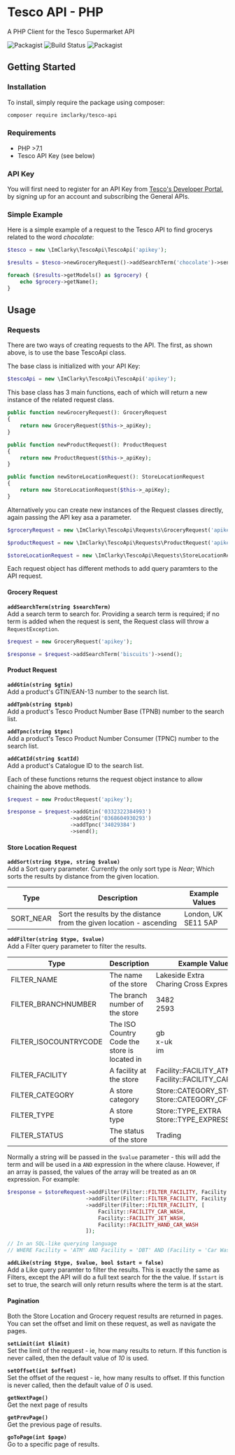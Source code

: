 # Tesco API - PHP
A PHP Client for the Tesco Supermarket API

![Packagist](https://img.shields.io/packagist/v/imclarky/tesco-api.svg)
![Build Status](https://travis-ci.org/ImClarky/tesco-api-php.svg?branch=master)
![Packagist](https://img.shields.io/packagist/l/imclarky/tesco-api.svg)

## Getting Started
### Installation
To install, simply require the package using composer:

```bash
composer require imclarky/tesco-api
```
### Requirements
- PHP >7.1
- Tesco API Key (see below)

### API Key
You will first need to register for an API Key from [Tesco's Developer Portal](https://devportal.tescolabs.com/), by signing up for an account and subscribing the General APIs.

### Simple Example
Here is a simple example of a request to the Tesco API to find grocerys related to the word _chocolate_:

```php
$tesco = new \ImClarky\TescoApi\TescoApi('apikey');

$results = $tesco->newGroceryRequest()->addSearchTerm('chocolate')->send();

foreach ($results->getModels() as $grocery) {
    echo $grocery->getName();
}
```

## Usage
### Requests
There are two ways of creating requests to the API. The first, as shown above, is to use the base TescoApi class.

The base class is initialized with your API Key:

```php
$tescoApi = new \ImClarky\TescoApi\TescoApi('apikey');
```


This base class has 3 main functions, each of which will return a new instance of the related request class.

```php
public function newGroceryRequest(): GroceryRequest
{
    return new GroceryRequest($this->_apiKey);
}

public function newProductRequest(): ProductRequest
{
    return new ProductRequest($this->_apiKey);
}

public function newStoreLocationRequest(): StoreLocationRequest
{
    return new StoreLocationRequest($this->_apiKey);
}
```

Alternatively you can create new instances of the Request classes directly, again passing the API key asa a parameter.

```php
$groceryRequest = new \ImClarky\TescoApi\Requests\GroceryRequest('apikey');

$productRequest = new \ImClarky\TescoApi\Requests\ProductRequest('apikey');

$storeLocationRequest = new \ImClarky\TescoApi\Requests\StoreLocationRequest('apikey');
```

Each request object has different methods to add query paramters to the API request.

#### Grocery Request
**`addSearchTerm(string $searchTerm)`**<br>
Add a search term to search for. Providing a search term is required; if no term is added when the request is sent, the Request class will throw a `RequestException`.

```php
$request = new GroceryRequest('apikey');

$response = $request->addSearchTerm('biscuits')->send();
```

#### Product Request
**`addGtin(string $gtin)`**<br>
Add a product's GTIN/EAN-13 number to the search list.

**`addTpnb(string $tpnb)`**<br>
Add a product's Tesco Product Number Base (TPNB) number to the search list.

**`addTpnc(string $tpnc)`**<br>
Add a product's Tesco Product Number Consumer (TPNC) number to the search list.

**`addCatId(string $catId)`**<br>
Add a product's Catalogue ID to the search list.

Each of these functions returns the request object instance to allow chaining the above methods.

```php
$request = new ProductRequest('apikey');

$response = $request->addGtin('0332322384993')
                    ->addGtin('0368604930293')
                    ->addTpnc('34029384')
                    ->send();
```

#### Store Location Request
**`addSort(string $type, string $value)`**<br>
Add a Sort query parameter. Currently the only sort type is _Near_; Which sorts the results by distance from the given location.

| Type | Description | Example Values |
| ---- | ---- | ---- |
| SORT_NEAR | Sort the results by the distance from the given location - ascending | London, UK<br>SE11 5AP |

**`addFilter(string $type, $value)`**<br>
Add a Filter query parameter to filter the results.

| Type | Description | Example Values |
| ---- | ---- | ---- |
| FILTER_NAME | The name of the store | Lakeside Extra<br>Charing Cross Express |
| FILTER_BRANCHNUMBER | The branch number of the store | 3482<br>2593 |
| FILTER_ISOCOUNTRYCODE | The ISO Country Code the store is located in | gb<br>x-uk<br>im |
| FILTER_FACILITY | A facility at the store | Facility::FACILITY_ATM<br>Facility::FACILITY_CAR_WASH |
| FILTER_CATEGORY | A store category | Store::CATEGORY_STORE<br>Store::CATEGORY_CFC |
| FILTER_TYPE | A store type | Store::TYPE_EXTRA<br>Store::TYPE_EXPRESS |
| FILTER_STATUS | The status of the store | Trading |

Normally a string will be passed in the `$value` parameter - this will add the term and will be used in a `AND` expression in the where clause. However, if an array is passed, the values of the array will be treated as an `OR` expression. For example:

```php
$response = $storeRequest->addFilter(Filter::FILTER_FACILITY, Facility::FACILITY_ATM)
                         ->addFilter(Filter::FILTER_FACILITY, Facility::FACILITY_DBT)
                         ->addFilter(Filter::FILTER_FACILITY, [
                             Facility::FACILITY_CAR_WASH,
                             Facility::FACILITY_JET_WASH,
                             Facility::FACILITY_HAND_CAR_WASH
                         ]);

// In an SQL-like querying language
// WHERE Facility = 'ATM' AND Facility = 'DBT' AND (Facility = 'Car Wash' OR Facility = 'Jet Wash' OR Facility = 'Hand Car Wash')
```

**`addLike(string $type, $value, bool $start = false)`**<br>
Add a Like query paramter to filter the results. This is exactly the same as Filters, except the API will do a full text search for the the value. If `$start` is set to true, the search will only return results where the term is at the start.

#### Pagination
Both the Store Location and Grocery request results are returned in pages. You can set the offset and limit on these request, as well as navigate the pages.

**`setLimit(int $limit)`**<br>
Set the limit of the request - ie, how many results to return. If this function is never called, then the default value of *10* is used.

**`setOffset(int $offset)`**<br>
Set the offset of the request - ie, how many results to offset. If this function is never called, then the default value of *0* is used.

**`getNextPage()`**<br>
Get the next page of results

**`getPrevPage()`**<br>
Get the previous page of results.

**`goToPage(int $page)`**<br>
Go to a specific page of results.
